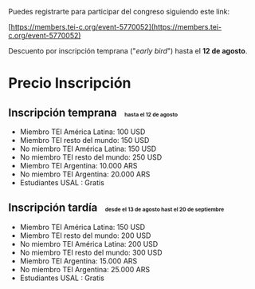 Puedes registrarte para participar del congreso siguiendo este link:

[https://members.tei-c.org/event-5770052](https://members.tei-c.org/event-5770052)

Descuento por inscripción temprana ("*early bird*") hasta el **12 de agosto**.

# Precio Inscripción

## Inscripción temprana <span style="font-size:0.5em; text-transform: none; padding-left: 1em;">hasta el 12 de agosto</span>

- Miembro TEI América Latina: 100 USD
- Miembro TEI resto del mundo: 150 USD
- No miembro TEI América Latina: 150 USD
- No miembro TEI resto del mundo: 250 USD
- Miembro TEI Argentina: 10.000 ARS
- No miembro TEI Argentina: 20.000 ARS
- Estudiantes USAL : Gratis

## Inscripción tardía <span style="font-size:0.5em; text-transform: none; padding-left: 1em;">desde el 13 de agosto hast el 20 de septiembre</span>

- Miembro TEI América Latina: 150 USD
- Miembro TEI resto del mundo: 200 USD
- No miembro TEI América Latina: 200 USD
- No miembro TEI resto del mundo: 300 USD
- Miembro TEI Argentina: 15.000 ARS
- No miembro TEI Argentina: 25.000 ARS
- Estudiantes USAL : Gratis